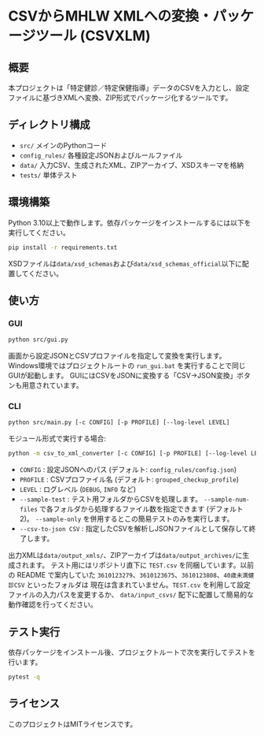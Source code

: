 # CSVからMHLW XMLへの変換・パッケージツール (CSVXLM)

## 概要

本プロジェクトは「特定健診／特定保健指導」データのCSVを入力とし、設定ファイルに基づきXMLへ変換、ZIP形式でパッケージ化するツールです。

## ディレクトリ構成

- `src/` メインのPythonコード
- `config_rules/` 各種設定JSONおよびルールファイル
- `data/` 入力CSV、生成されたXML、ZIPアーカイブ、XSDスキーマを格納
- `tests/` 単体テスト

## 環境構築

Python 3.10以上で動作します。依存パッケージをインストールするには以下を実行してください。

```bash
pip install -r requirements.txt
```

XSDファイルは`data/xsd_schemas`および`data/xsd_schemas_official`以下に配置してください。

## 使い方

### GUI

```bash
python src/gui.py
```

画面から設定JSONとCSVプロファイルを指定して変換を実行します。
Windows環境ではプロジェクトルートの `run_gui.bat` を実行することで同じGUIが起動します。
GUIにはCSVをJSONに変換する「CSV→JSON変換」ボタンも用意されています。

### CLI

```bash
python src/main.py [-c CONFIG] [-p PROFILE] [--log-level LEVEL]
```
モジュール形式で実行する場合:
```bash
python -m csv_to_xml_converter [-c CONFIG] [-p PROFILE] [--log-level LEVEL]
```

- `CONFIG` : 設定JSONへのパス (デフォルト: `config_rules/config.json`)
- `PROFILE` : CSVプロファイル名 (デフォルト: `grouped_checkup_profile`)
- `LEVEL` : ログレベル (`DEBUG`, `INFO` など)
- `--sample-test` : テスト用フォルダからCSVを処理します。 `--sample-num-files` で各フォルダから処理するファイル数を指定できます (デフォルト2)。 `--sample-only` を併用するとこの簡易テストのみを実行します。
- `--csv-to-json CSV` : 指定したCSVを解析しJSONファイルとして保存して終了します。

出力XMLは`data/output_xmls/`、ZIPアーカイブは`data/output_archives/`に生成されます。
テスト用にはリポジトリ直下に `TEST.csv` を同梱しています。以前の README で案内していた
`3610123279`、`3610123675`、`3610123808`、`40歳未満健診CSV` といったフォルダは
現在は含まれていません。`TEST.csv` を利用して設定ファイルの入力パスを変更するか、
`data/input_csvs/` 配下に配置して簡易的な動作確認を行ってください。

## テスト実行

依存パッケージをインストール後、プロジェクトルートで次を実行してテストを行います。

```bash
pytest -q
```

## ライセンス

このプロジェクトはMITライセンスです。
